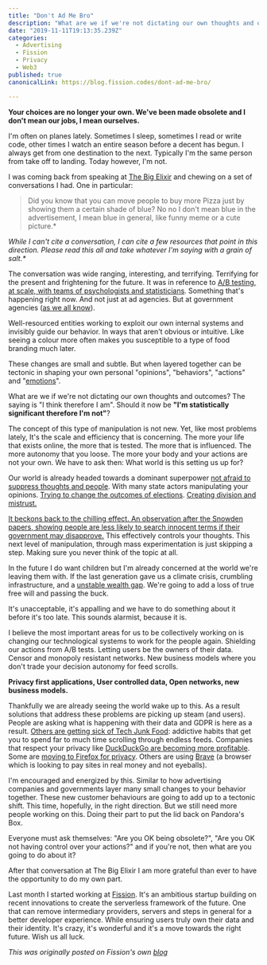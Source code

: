```yaml
---
title: "Don't Ad Me Bro"
description: "What are we if we're not dictating our own thoughts and outcomes? The saying is \"I think therefore I am\". Should it now be \"I'm statistically significant therefore I'm not\"?"
date: "2019-11-11T19:13:35.239Z"
categories:
  - Advertising
  - Fission
  - Privacy
  - Web3
published: true
canonicalLink: https://blog.fission.codes/dont-ad-me-bro/

---
```

**Your choices are no longer your own. We've been made obsolete and I don't mean our jobs, I mean ourselves.**

I'm often on planes lately. Sometimes I sleep, sometimes I read or write code, other times I watch an entire season before a decent has begun. I always get from one destination to the next. Typically I'm the same person from take off to landing. Today however, I'm not.

I was coming back from speaking at [The Big Elixir](https://www.thebigelixir.com/) and chewing on a set of conversations I had. One in particular:

> Did you know that you can move people to buy more Pizza just by showing them a certain shade of blue? No no I don't mean blue in the advertisement, I mean blue in general, like funny meme or a cute picture.*

*While I can't cite a conversation, I can cite a few resources that point in this direction. Please read this all and take whatever I'm saying with a grain of salt.\**

The conversation was wide ranging, interesting, and terrifying. Terrifying for the present and frightening for the future. It was in reference to [A/B testing, at scale, with teams of psychologists and statisticians](https://venturebeat.com/2012/02/22/the-7-creep-factors-of-online-behavioral-advertising/). Something that's happening right now. And not just at ad agencies. But at government agencies ([as we all know](https://www.wired.com/story/russias-disinformation-war-is-just-getting-started/)).

Well-resourced entities working to exploit our own internal systems and invisibly guide our behavior. In ways that aren't obvious or intuitive. Like seeing a colour more often makes you susceptible to a type of food branding much later.

These changes are small and subtle. But when layered together can be tectonic in shaping your own personal "opinions", "behaviors", "actions" and "[emotions](https://www.theguardian.com/technology/2014/jun/29/facebook-users-emotions-news-feeds)".

What are we if we're not dictating our own thoughts and outcomes? The saying is "I think therefore I am". Should it now be **"I'm statistically significant therefore I'm not"**?

The concept of this type of manipulation is not new. Yet, like most problems lately, It's the scale and efficiency that is concerning. The more your life that exists online, the more that is tested. The more that is influenced. The more autonomy that you loose. The more your body and your actions are not your own. We have to ask then: What world is this setting us up for?

Our world is already headed towards a dominant superpower [not afraid to suppress thoughts and people](https://www.vox.com/recode/2019/8/20/20813660/china-facebook-twitter-hong-kong-protests-social-media). With many state actors manipulating your opinions. [Trying to change the outcomes of elections](https://www.newyorker.com/magazine/2018/10/01/how-russia-helped-to-swing-the-election-for-trump). [Creating division and mistrust.](https://money.cnn.com/2017/09/27/media/facebook-black-lives-matter-targeting/index.html)

[It beckons back to the chilling effect. An observation after the Snowden papers, showing people are less likely to search innocent terms if their government may disapprove.](https://www.washingtonpost.com/news/wonk/wp/2016/04/27/new-study-snowdens-disclosures-about-nsa-spying-had-a-scary-effect-on-free-speech/) This effectively controls your thoughts. This next level of manipulation, through mass experimentation is just skipping a step. Making sure you never think of the topic at all.

In the future I do want children but I'm already concerned at the world we're leaving them with. If the last generation gave us a climate crisis, crumbling infrastructure, and a [unstable wealth gap](https://www.fnlondon.com/articles/bridgewaters-ray-dalio-says-wealth-gap-is-as-bad-as-the-1930s-20191018). We're going to add a loss of true free will and passing the buck.

It's unacceptable, it's appalling and we have to do something about it before it's too late. This sounds alarmist, because it is.

I believe the most important areas for us to be collectively working on is changing our technological systems to work for the people again. Shielding our actions from A/B tests. Letting users be the owners of their data. Censor and monopoly resistant networks. New business models where you don't trade your decision autonomy for feed scrolls.

**Privacy first applications, User controlled data, Open networks, new business models.**

Thankfully we are already seeing the world wake up to this. As a result solutions that address these problems are picking up steam (and users). People are asking what is happening with their data and GDPR is here as a result. [Others are getting sick of Tech Junk Food](https://blog.rescuetime.com/digital-minimalism/): addictive habits that get you to spend far to much time scrolling through endless feeds. Companies that respect your privacy like [DuckDuckGo are becoming more profitable](https://techcrunch.com/2018/10/11/pro-privacy-search-engine-duckduckgo-hits-30m-daily-searches-up-50-in-a-year/). Some are [moving to Firefox for privacy](https://www.fastcompany.com/90174010/bye-chrome-why-im-switching-to-firefox-and-you-should-too). Others are using [Brave](https://brave.com/) (a browser which is looking to pay sites in real money and not eyeballs).

I'm encouraged and energized by this. Similar to how advertising companies and governments layer many small changes to your behavior together. These new customer behaviours are going to add up to a tectonic shift. This time, hopefully, in the right direction. But we still need more people working on this. Doing their part to put the lid back on Pandora's Box.

Everyone must ask themselves: "Are you OK being obsolete?", "Are you OK not having control over your actions?" and if you're not, then what are you going to do about it?

After that conversation at The Big Elixir I am more grateful than ever to have the opportunity to do my own part.

Last month I started working at [Fission](https://fission.codes). It's an ambitious startup building on recent innovations to create the serverless framework of the future. One that can remove intermediary providers, servers and steps in general for a better developer experience. While ensuring users truly own their data and their identity. It's crazy, it's wonderful and it's a move towards the right future. Wish us all luck.

_This was originally posted on Fission's own [blog](https://blog.fission.codes/dont-ad-me-bro/)_
